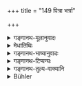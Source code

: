 +++
title = "149 पित्रा भर्त्रा"

+++

<details><summary>गङ्गानथ-मूलानुवादः</summary>

She should not seek separation from her father, husband or sons: by separating, the woman would render both families disreputable.—(147).
</details>

<details><summary>मेधातिथिः</summary>

अव्यवस्थानं वचनीयताहेतुः कथितो **गर्ह्ये कुर्याद्** इति । **एषां हि विरहेण** निवसन्ती गच्छन्ती वा ग्रामान्तरम् इत्य् अध्याहार्यम् ॥ ५.१४७ ॥
</details>

<details><summary>गङ्गानथ-भाष्यानुवादः</summary>

The ground for ‘disrepute’ would consist in the irregularity of her life; this is what is meant by the words ‘*would render both families disreputable*.’ This passage has to be explained as ‘By living or going about in other villages, apart from the persons mentioned, &c., &c.’—(147).
</details>

<details><summary>गङ्गानथ-टिप्पन्यः</summary>

(Verse 149 of others.)

This verse is quoted in *Vivādaratnākara* (p. 427);—in *Madanapārijāta*
(p. 192);—in *Saṃskāramayūkha* (p. 118);—and in *Nṛsiṃhaprasāda*
(Saṃskāra, p. 67a).
</details>

<details><summary>गङ्गानथ-तुल्य-वाक्यानि</summary>

*Yājñavalkya* (1.86).—‘On being deprived of her husband, she shall never
live separate from her father, mother, son, brother, father-in-law,
mother-in-law or maternal uncle.’
</details>

<details><summary>Bühler</summary>

149	She must not seek to separate herself from her father, husband, or sons; by leaving them she would make both (her own and her husband's) families contemptible.
</details>
